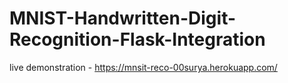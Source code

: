 # MNIST-Handwritten-Digit-Recognition-Flask-Integration

live demonstration - https://mnsit-reco-00surya.herokuapp.com/
